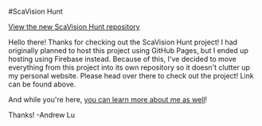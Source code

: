 #ScaVision Hunt

[View the new ScaVision Hunt repository](https://github.com/andrewhlu/ScaVision-Hunt)

Hello there! Thanks for checking out the ScaVision Hunt project! I had originally planned to host this project using GitHub Pages, but I ended up hosting using Firebase instead. Because of this, I've decided to move everything from this project into its own repository so it doesn't clutter up my personal website. Please head over there to check out the project! Link can be found above.

And while you're here, [you can learn more about me as well](https://andrewhlu.github.io)!

Thanks!
-Andrew Lu
